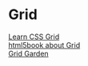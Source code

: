 # Grid
[Learn CSS Grid](https://learncssgrid.com/)
\
[html5book about Grid](https://html5book.ru/css-grid/)
\
[Grid Garden](https://cssgridgarden.com/#ru)

